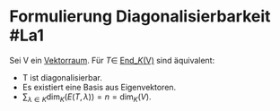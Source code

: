 # Formulierung Diagonalisierbarkeit #La1 
Sei V ein [Vektorraum](Vektorraum.md).
Für $T\in$ [End_$K$(V)](lineare%20Abbildung.md#Endomorphismus) sind äquivalent:
- T ist diagonalisierbar.
- Es existiert eine Basis aus Eigenvektoren.
- $\sum_{\lambda\in K}\dim_K(E(T,\lambda))=n=\dim_K(V)$.